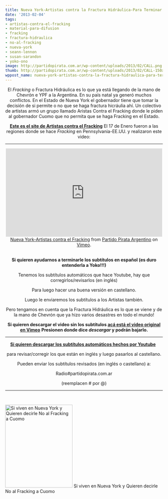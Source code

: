 ```yaml
---
title: Nueva York-Artistas contra la Fractura Hidráulica-Para Terminar los Subtítulos!
date: '2013-02-04'
tags:
- artistas-contra-el-fracking
- material-para-difusion
- fracking
- fractura-hidraulica
- no-al-fracking
- nueva-york
- seann-lennon
- susan-sarandon
- yoko-ono
image: http://partidopirata.com.ar/wp-content/uploads/2013/02/CALL.png
thumb: http://partidopirata.com.ar/wp-content/uploads/2013/02/CALL-150x150.png
wppost_name: nueva-york-artistas-contra-la-fractura-hidraulica-para-terminar-los-subtitulos
---
```


<p style="text-align: center;">El <i>Fracking</i> o Fractura Hidráulica es lo que ya está llegando de la mano de Chevrón e YPF a la Argentina.
En su país natal ya generó muchos conflictos.
En el Estado de Nueva York el gobernador tiene que tomar la decisión de si permite o no que se haga fractura hicráulia ahí.
Un colectivo de artistas armó un grupo llamado Aristas Contra el Fracking donde le piden al gobernador Cuomo que no permita que se haga Fracking en el Estado.</p>
<p style="text-align: center;"><strong><a href="http://artistsagainstfracking.com/take-action/" target="_blank">Este es el site de Artistas contra el Fracking</a></strong>
El 17 de Enero fueron a las regiones donde se hace <i>Fracking</i> en Pennsylvania-EE.UU. y realizaron este video:</p>


<hr />

<center><iframe src="http://player.vimeo.com/video/58899247" height="281" width="500" allowfullscreen="" frameborder="0"></iframe></center><center></center><center><a href="http://vimeo.com/58899247">Nueva York-Artistas contra el Fracking</a> from <a href="http://vimeo.com/user3611990">Partido Pirata Argentino</a> on <a href="http://vimeo.com">Vimeo</a>.</center>&nbsp;
<p style="text-align: center;"><strong>Si quieren ayudarnos a terminarle los subtítulos en español (es duro entenderla a Yoko!!!)</strong></p>
<p style="text-align: center;">Tenemos los subtítulos automáticos que hace Youtube, hay que corregirlos/revisarlos (en inglés)</p>
<p style="text-align: center;">Para luego hacer una buena versión en castellano.</p>
<p style="text-align: center;">Luego le enviaremos los subtítulos a los Artistas también.</p>
<p style="text-align: center;">Pero tengamos en cuenta que la Fractura Hidráulica es lo que se viene y de la mano de Chevrón que ya hizo varios desastres en todo el mundo!</p>
<p style="text-align: center;"><strong>Si quieren descargar el video sin los subtítulos <a href="https://vimeo.com/58660040" target="_blank">acá está el video original en Vimeo</a></strong>
<strong> Presionen donde dice <i>descargar</i> y podrán bajarlo.</strong></p>


<hr />
<p style="text-align: center;"><strong><a href="http://rapidshare.com/files/3087271249/frackingyokoono.srt" target="_blank">Si quieren descargar los subtítulos automáticos hechos por Youtube</a>  </strong></p>
<p style="text-align: center;">para revisar/corregir los que están en inglés y luego pasarlos al castellano.</p>
<p style="text-align: center;">Pueden enviar los subtítulos revisados (en inglés o castellano) a:</p>
<p style="text-align: center;">Radio#partidopirata.com.ar</p>
<p style="text-align: center;">(reemplacen # por @)</p>


<hr />

&nbsp;

<a href="http://partidopirata.com.ar/wp-content/uploads/2013/02/CALL.png"><img class="size-full wp-image-8372" alt="Si viven en Nueva York y Quieren decirle No al Fracking a Cuomo" src="http://partidopirata.com.ar/wp-content/uploads/2013/02/CALL.png" width="215" height="264" /></a> Si viven en Nueva York y Quieren decirle No al Fracking a Cuomo

